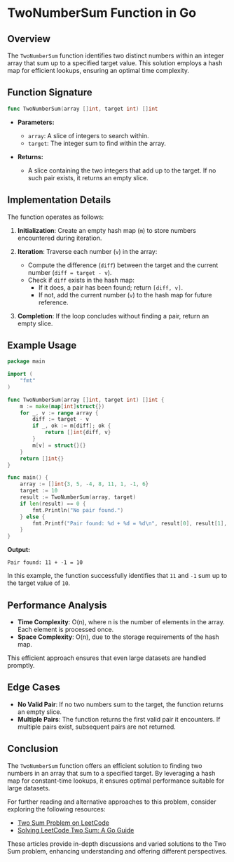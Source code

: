 # TwoNumberSum Function in Go

## Overview

The `TwoNumberSum` function identifies two distinct numbers within an integer array that sum up to a specified target value. This solution employs a hash map for efficient lookups, ensuring an optimal time complexity.

## Function Signature

```go
func TwoNumberSum(array []int, target int) []int
```

- **Parameters:**
  - `array`: A slice of integers to search within.
  - `target`: The integer sum to find within the array.

- **Returns:**
  - A slice containing the two integers that add up to the target. If no such pair exists, it returns an empty slice.

## Implementation Details

The function operates as follows:

1. **Initialization**: Create an empty hash map (`m`) to store numbers encountered during iteration.

2. **Iteration**: Traverse each number (`v`) in the array:
   - Compute the difference (`diff`) between the target and the current number (`diff = target - v`).
   - Check if `diff` exists in the hash map:
     - If it does, a pair has been found; return `[diff, v]`.
     - If not, add the current number (`v`) to the hash map for future reference.

3. **Completion**: If the loop concludes without finding a pair, return an empty slice.

## Example Usage

```go
package main

import (
    "fmt"
)

func TwoNumberSum(array []int, target int) []int {
    m := make(map[int]struct{})
    for _, v := range array {
        diff := target - v
        if _, ok := m[diff]; ok {
            return []int{diff, v}
        }
        m[v] = struct{}{}
    }
    return []int{}
}

func main() {
    array := []int{3, 5, -4, 8, 11, 1, -1, 6}
    target := 10
    result := TwoNumberSum(array, target)
    if len(result) == 0 {
        fmt.Println("No pair found.")
    } else {
        fmt.Printf("Pair found: %d + %d = %d\n", result[0], result[1], target)
    }
}
```

**Output:**
```
Pair found: 11 + -1 = 10
```

In this example, the function successfully identifies that `11` and `-1` sum up to the target value of `10`.

## Performance Analysis

- **Time Complexity**: O(n), where n is the number of elements in the array. Each element is processed once.
- **Space Complexity**: O(n), due to the storage requirements of the hash map.

This efficient approach ensures that even large datasets are handled promptly.

## Edge Cases

- **No Valid Pair**: If no two numbers sum to the target, the function returns an empty slice.
- **Multiple Pairs**: The function returns the first valid pair it encounters. If multiple pairs exist, subsequent pairs are not returned.

## Conclusion

The `TwoNumberSum` function offers an efficient solution to finding two numbers in an array that sum to a specified target. By leveraging a hash map for constant-time lookups, it ensures optimal performance suitable for large datasets.

For further reading and alternative approaches to this problem, consider exploring the following resources:

- [Two Sum Problem on LeetCode](https://leetcode.com/problems/two-sum/)
- [Solving LeetCode Two Sum: A Go Guide](https://medium.com/@AlexanderObregon/solving-the-two-sum-problem-on-leetcode-go-answer-s-walkthrough-d5a5f529a94c)

These articles provide in-depth discussions and varied solutions to the Two Sum problem, enhancing understanding and offering different perspectives. 